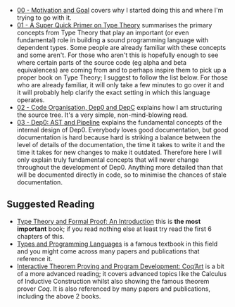 * [00 - Motivation and Goal](00_intro.md) covers why I started doing this and where I'm trying to go with it.
* [01 - A Super Quick Primer on Type Theory](01_type_theory.md) summarises the primary concepts from Type Theory that play an important (or even fundamental) role in building a sound programming language with dependent types. Some people are already familiar with these concepts and some aren't. For those who aren't this is hopefully enough to see where certain parts of the source code (eg alpha and beta equivalences) are coming from and to perhaps inspire them to pick up a proper book on Type Theory; I suggest to follow the list below. For those who are already familiar, it will only take a few minutes to go over it and it will probably help clarify the exact setting in which this language operates.
* [02 - Code Organisation, Dep0 and DepC](02_code_organisation.md) explains how I am structuring the source tree. It's a very simple, non-mind-blowing read.
* [03 - Dep0: AST and Pipeline](03_dep0.md) explains the fundamental concepts of the internal design of Dep0. Everybody loves good documentation, but good documentation is hard because hard is striking a balance between the level of details of the documentation, the time it takes to write it and the time it takes for new changes to make it outdated. Therefore here I will only explain truly fundamental concepts that will never change throughout the development of Dep0. Anything more detailed than that will be documented directly in code, so to minimise the chances of stale documentation.

## Suggested Reading

* [Type Theory and Formal Proof: An Introduction](https://amzn.eu/d/8dl6Ktx) this is **the most important** book; if you read nothing else at least try read the first 6 chapters of this.
* [Types and Programming Languages](https://amzn.eu/d/iBVHn9a) is a famous textbook in this field and you might come across many papers and publications that reference it.
* [Interactive Theorem Proving and Program Development: Coq’Art](https://amzn.eu/d/2syZqOi) is a bit of a more advanced reading; it covers advanced topics like the Calculus of Inductive Construction whilst also showing the famous theorem prover _Coq_. It is also referenced by many papers and publications, including the above 2 books.

